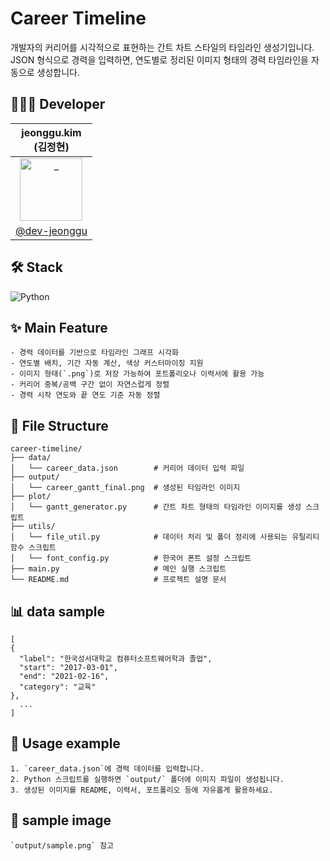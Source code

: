 # Career Timeline
개발자의 커리어를 시각적으로 표현하는 간트 차트 스타일의 타임라인 생성기입니다.  
JSON 형식으로 경력을 입력하면, 연도별로 정리된 이미지 형태의 경력 타임라인을 자동으로 생성합니다.

## 👩🏻‍💻 Developer
| jeonggu.kim<br />(김정현) |
|:---:|
| <a href="https://github.com/dev-jeonggu"> <img src="https://avatars.githubusercontent.com/dev-jeonggu" width=100px alt="_"/> </a> |
| <a href="https://github.com/dev-jeonggu">@dev-jeonggu</a> |

## 🛠️ Stack
![Python](https://img.shields.io/badge/Python-3776AB?style=flat&logo=Python&logoColor=white)  

## ✨ Main Feature
    - 경력 데이터를 기반으로 타임라인 그래프 시각화
    - 연도별 배치, 기간 자동 계산, 색상 커스터마이징 지원
    - 이미지 형태(`.png`)로 저장 가능하여 포트폴리오나 이력서에 활용 가능
    - 커리어 중복/공백 구간 없이 자연스럽게 정렬
    - 경력 시작 연도와 끝 연도 기준 자동 정렬

## 📁 File Structure
    career-timeline/
    ├── data/
    │   └── career_data.json        # 커리어 데이터 입력 파일
    ├── output/
    │   └── career_gantt_final.png  # 생성된 타임라인 이미지
    ├── plot/  
    │   └── gantt_generator.py      # 간트 차트 형태의 타임라인 이미지를 생성 스크립트
    ├── utils/  
    │   └── file_util.py            # 데이터 처리 및 폴더 정리에 사용되는 유틸리티 함수 스크립트
    │   └── font_config.py          # 한국어 폰트 설정 스크립트
    ├── main.py                     # 메인 실행 스크립트
    └── README.md                   # 프로젝트 설명 문서

## 📊 data sample
    [
    {
      "label": "한국성서대학교 컴퓨터소프트웨어학과 졸업",
      "start": "2017-03-01",
      "end": "2021-02-16",
      "category": "교육"
    },
      ...
    ]

## 🚀 Usage example
    1. `career_data.json`에 경력 데이터를 입력합니다.
    2. Python 스크립트를 실행하면 `output/` 폴더에 이미지 파일이 생성됩니다.
    3. 생성된 이미지를 README, 이력서, 포트폴리오 등에 자유롭게 활용하세요.

## 📸 sample image
    `output/sample.png` 참고
